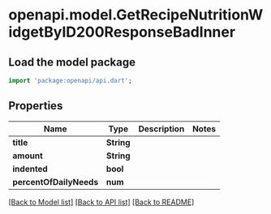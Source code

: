 # openapi.model.GetRecipeNutritionWidgetByID200ResponseBadInner

## Load the model package
```dart
import 'package:openapi/api.dart';
```

## Properties
Name | Type | Description | Notes
------------ | ------------- | ------------- | -------------
**title** | **String** |  | 
**amount** | **String** |  | 
**indented** | **bool** |  | 
**percentOfDailyNeeds** | **num** |  | 

[[Back to Model list]](../README.md#documentation-for-models) [[Back to API list]](../README.md#documentation-for-api-endpoints) [[Back to README]](../README.md)


